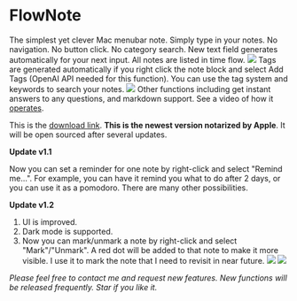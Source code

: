 # FlowNote
The simplest yet clever Mac menubar note.
Simply type in your notes. No navigation. No button click. No category search. New text field generates automatically for your next input. All notes are listed in time flow.
![](https://github.com/Yiiipu/FlowNote/raw/main/Image/Screenshot%202023-05-25%20at%206.38.28%20PM%20(1).png)
Tags are generated automatically if you right click the note block and select Add Tags (OpenAI API needed for this function). You can use the tag system and keywords to search your notes. 
![](https://github.com/Yiiipu/FlowNote/raw/main/Image/Screenshot%202023-05-25%20at%206.42.01%20PM%20(1).png)
Other functions including get instant answers to any questions, and markdown support. See a video of how it [operates](https://www.reddit.com/r/OpenAI/comments/13wvt81/simplest_yet_cleverest_mac_menubar_note_designed/?utm_source=share&utm_medium=ios_app&utm_name=ioscss&utm_content=2&utm_term=1).

This is the [download link](FlowNote_v1.2.dmg). **This is the newest version notarized by Apple**. It will be open sourced after several updates.

**Update v1.1**

Now you can set a reminder for one note by right-click and select "Remind me...". For example, you can have it remind you what to do after 2 days, or you can use it as a pomodoro. There are many other possibilities.

**Update v1.2**

1. UI is improved.
2. Dark mode is supported.
3. Now you can mark/unmark a note by right-click and select "Mark"/"Unmark". A red dot will be added to that note to make it more visible. I use it to mark the note that I need to revisit in near future.
![](https://github.com/Yiiipu/FlowNote/raw/main/Image/Screenshot%2023-06-14%at%3.06.05%PM.png)
![](https://github.com/Yiiipu/FlowNote/raw/main/Image/Screenshot%2023-06-14%at%3.06.28%PM.png)


*Please feel free to contact me and request new features. New functions will be released frequently. Star if you like it.*
